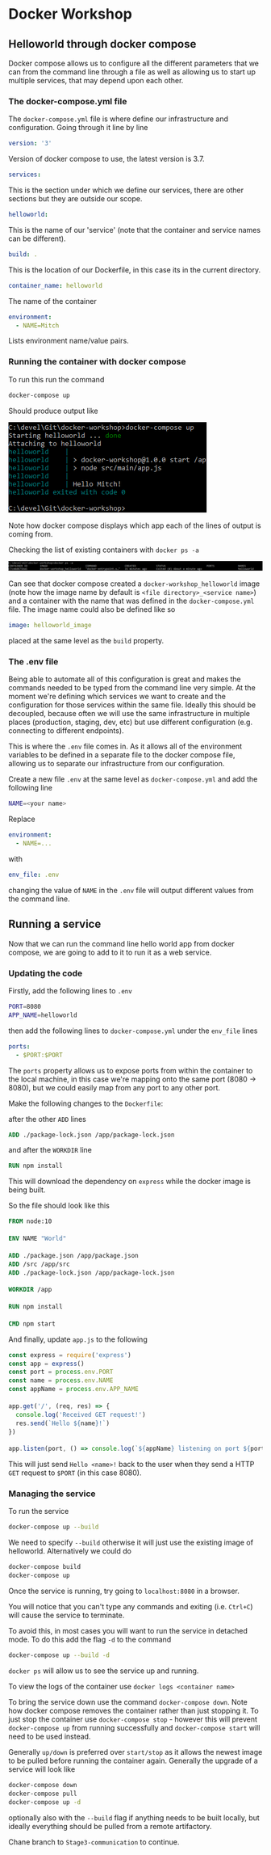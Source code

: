 # Docker Workshop

## Helloworld through docker compose

Docker compose allows us to configure all the different parameters that we can from the command line through a file as well as allowing us to start up multiple services, that may depend upon each other.

### The docker-compose.yml file

The `docker-compose.yml` file is where define our infrastructure and configuration. Going through it line by line

```yml
version: '3'
```

Version of docker compose to use, the latest version is 3.7.

```yml
services:
```

This is the section under which we define our services, there are other sections but they are outside our scope.

```yml
helloworld:
```

This is the name of our 'service' (note that the container and service names can be different).

```yml
build: .
```

This is the location of our Dockerfile, in this case its in the current directory.

```yml
container_name: helloworld
```

The name of the container

```yml
environment:
  - NAME=Mitch
```

Lists environment name/value pairs.

### Running the container with docker compose

To run this run the command

```bash
docker-compose up
```

Should produce output like

![Docker Compose Up Output](images/compose_up.png)

Note how docker compose displays which app each of the lines of output is coming from.

Checking the list of existing containers with `docker ps -a`

![Containers after docker compose up](images/docker_ps.png)

Can see that docker compose created a `docker-workshop_helloworld` image (note how the image name by default is `<file directory>_<service name>`) and a container with the name that was defined in the `docker-compose.yml` file. The image name could also be defined like so

```yml
image: helloworld_image
```

placed at the same level as the `build` property.

### The .env file

Being able to automate all of this configuration is great and makes the commands needed to be typed from the command line very simple. At the moment we're defining which services we want to create and the configuration for those services within the same file. Ideally this should be decoupled, because often we will use the same infrastructure in multiple places (production, staging, dev, etc) but use different configuration (e.g. connecting to different endpoints).

This is where the `.env` file comes in. As it allows all of the environment variables to be defined in a separate file to the docker compose file, allowing us to separate our infrastructure from our configuration.

Create a new file `.env` at the same level as `docker-compose.yml` and add the following line

```bash
NAME=<your name>
```

Replace

```yml
environment:
  - NAME=...
```

with

```yml
env_file: .env
```

changing the value of `NAME` in the `.env` file will output different values from the command line.

## Running a service

Now that we can run the command line hello world app from docker compose, we are going to add to it to run it as a web service.

### Updating the code

Firstly, add the following lines to `.env`

```bash
PORT=8080
APP_NAME=helloworld
```

then add the following lines to `docker-compose.yml` under the `env_file` lines

```yml
ports:
  - $PORT:$PORT
```

The `ports` property allows us to expose ports from within the container to the local machine, in this case we're mapping onto the same port (8080 -> 8080), but we could easily map from any port to any other port.

Make the following changes to the `Dockerfile`:

after the other `ADD` lines

```Dockerfile
ADD ./package-lock.json /app/package-lock.json
```


and after the `WORKDIR` line

```Dockerfile
RUN npm install
```

This will download the dependency on `express` while the docker image is being built.

So the file should look like this

```Dockerfile
FROM node:10

ENV NAME "World"

ADD ./package.json /app/package.json
ADD /src /app/src
ADD ./package-lock.json /app/package-lock.json

WORKDIR /app

RUN npm install

CMD npm start
```

And finally, update `app.js` to the following

```javascript
const express = require('express')
const app = express()
const port = process.env.PORT
const name = process.env.NAME
const appName = process.env.APP_NAME

app.get('/', (req, res) => {
  console.log('Received GET request!')
  res.send(`Hello ${name}!`)
})

app.listen(port, () => console.log(`${appName} listening on port ${port}!`))
```

This will just send `Hello <name>!` back to the user when they send a HTTP `GET` request to `$PORT` (in this case 8080).

### Managing the service

To run the service

```bash
docker-compose up --build
```

We need to specify `--build` otherwise it will just use the existing image of helloworld. Alternatively we could do

```bash
docker-compose build
docker-compose up
```

Once the service is running, try going to `localhost:8080` in a browser.

You will notice that you can't type any commands and exiting (i.e. `Ctrl+C`) will cause the service to terminate.

To avoid this, in most cases you will want to run the service in detached mode. To do this add the flag `-d` to the command

```bash
docker-compose up --build -d
```

`docker ps` will allow us to see the service up and running.

To view the logs of the container use `docker logs <container name>`

To bring the service down use the command `docker-compose down`. Note how docker compose removes the container rather than just stopping it. To just stop the container use `docker-compose stop` - however this will prevent `docker-compose up` from running successfully and `docker-compose start` will need to be used instead. 

Generally `up/down` is preferred over `start/stop` as it allows the newest image to be pulled before running the container again. Generally the upgrade of a service will look like

```bash
docker-compose down
docker-compose pull
docker-compose up -d
```

optionally also with the `--build` flag if anything needs to be built locally, but ideally everything should be pulled from a remote artifactory.

Chane branch to `Stage3-communication` to continue.

